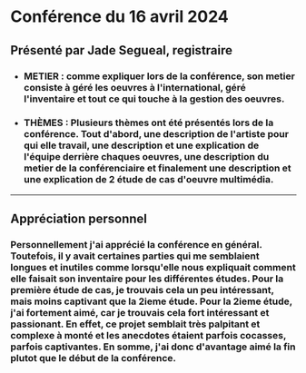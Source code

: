 # **Conférence du 16 avril 2024** 

## **Présenté par Jade Segueal, registraire**
- ### **METIER : comme expliquer lors de la conférence, son metier consiste à géré les oeuvres à l'international, géré l'inventaire et tout ce qui touche à la gestion des oeuvres.**
- ### **THÈMES : Plusieurs thèmes ont été présentés lors de la conférence. Tout d'abord, une description de l'artiste pour qui elle travail, une description et une explication de l'équipe derrière chaques oeuvres, une description du metier de la conférenciaire et finalement une description et une explication de 2 étude de cas d'oeuvre multimédia.**
----------
## **Appréciation personnel**
### **Personnellement j'ai apprécié la conférence en général. Toutefois, il y avait certaines parties qui me semblaient longues et inutiles comme lorsqu'elle nous expliquait comment elle faisait son inventaire pour les différentes études. Pour la première étude de cas, je trouvais cela un peu intéressant, mais moins captivant que la 2ieme étude. Pour la 2ieme étude, j'ai fortement aimé, car je trouvais cela fort intéressant et passionant. En effet, ce projet semblait très palpitant et complexe à monté et les anecdotes étaient parfois cocasses, parfois captivantes. En somme, j'ai donc d'avantage aimé la fin plutot que le début de la conférence.**
